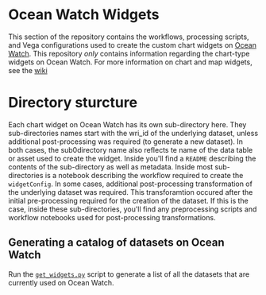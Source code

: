 # Ocean Watch Widgets
This section of the repository contains the workflows, processing scripts, and Vega configurations used to create the custom chart widgets on [Ocean Watch](https://oceanwatchdata.org). This repository _only_ contains information regarding the chart-type widgets on Ocean Watch. For more information on chart and map widgets, see the [wiki](../../../wiki)

# Directory sturcture
Each chart widget on Ocean Watch has its own sub-directory here. They sub-directories names start with the wri_id of the underlying dataset, unless additional post-processing was required (to generate a new dataset). In both cases, the sub0directory name also reflects te name of the data table or asset used to create the widget. Inside you'll find a `README` describing the contents of the sub-directory as well as metadata. Inside most sub-directories is a notebook describing the workflow required to create the `widgetConfig`. In some cases, additional post-processing transformation of the underlying dataset was required. This transforamtion occured after the initial pre-processing required for the creation of the dataset. If this is the case, inside these sub-directories, you'll find any preprocessing scripts and workflow notebooks used for post-processing transformations.

## Generating a catalog of datasets on Ocean Watch 
Run the [`get_widgets.py`](get_widgets.py) script to generate a list of all the datasets that are currently used on Ocean Watch.
